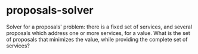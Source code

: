 proposals-solver
================

Solver for a proposals' problem: there is a fixed set of services, and several proposals which address one or more services, for a value. What is the set of proposals that minimizes the value, while providing the complete set of services?
